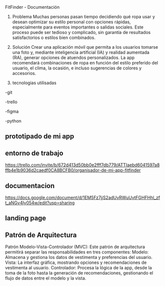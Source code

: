 FitFinder - Documentación
1. Problema
Muchas personas pasan tiempo decidiendo qué ropa usar y desean optimizar su estilo personal con opciones rápidas, especialmente para eventos importantes o salidas sociales. Este proceso puede ser tedioso y complicado, sin garantía de resultados satisfactorios o estilos bien combinados.

2. Solución
Crear una aplicación móvil que permita a los usuarios tomarse una foto y, mediante inteligencia artificial (IA) y realidad aumentada (RA), generar opciones de atuendos personalizados. La app recomendará combinaciones de ropa en función del estilo preferido del usuario, el clima, la ocasión, e incluso sugerencias de colores y accesorios.

3. tecnologias utilisadas

-git 

-trello

-figma

-python

## prototipado de mi app
## entorno de trabajo 
https://trello.com/invite/b/672d413d50bb0e2fff7db779/ATTIaebd6041597a8ffb4e1b9036d2caedf0CA8BCFB0/organisador-de-mi-app-fitfinder
## documentacion

https://docs.google.com/document/d/1EM5Fz7jjS2adUvRWuUvtFGHFHhl_zft_aNGv4Iy054w/edit?usp=sharing

## landing page


## Patrón de Arquitectura
Patrón Modelo-Vista-Controlador (MVC): Este patrón de arquitectura permitirá separar las responsabilidades en tres componentes:
Modelo: Almacena y gestiona los datos de vestimenta y preferencias del usuario.
Vista: La interfaz gráfica, mostrando opciones y recomendaciones de vestimenta al usuario.
Controlador: Procesa la lógica de la app, desde la toma de la foto hasta la generación de recomendaciones, gestionando el flujo de datos entre el modelo y la vista.
